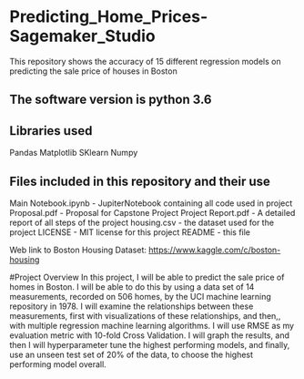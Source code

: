 # Predicting_Home_Prices-Sagemaker_Studio
This repository shows the accuracy of 15 different regression models on predicting the sale price of houses in Boston


## The software version is python 3.6
## Libraries used
Pandas
Matplotlib
SKlearn
Numpy



## Files included in this repository and their use
Main Notebook.ipynb - JupiterNotebook containing all code used in project
Proposal.pdf - Proposal for Capstone Project
Project Report.pdf - A detailed report of all steps of the project
housing.csv - the dataset used for the project
LICENSE - MIT license for this project
README - this file

Web link to Boston Housing Dataset:
https://www.kaggle.com/c/boston-housing


#Project Overview
In this project, I will be able to predict the sale price of homes in Boston. 
I will be able to do this by using a data set of 14 measurements, recorded on 506 homes, by the UCI machine learning repository in 1978.
I will examine the relationships between these measurements, first with visualizations of these relationships, and then,, with multiple regression machine learning algorithms. I will use RMSE as my evaluation metric with 10-fold Cross Validation.  I will graph the results, and then I will hyperparameter tune the highest performing models, and finally, use an unseen test set of 20% of the data, to choose the highest performing model overall.


